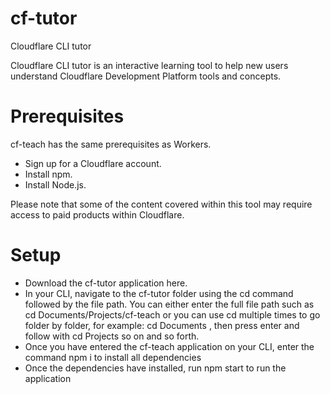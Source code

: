 # cf-tutor
Cloudflare CLI tutor

Cloudflare CLI tutor is an interactive learning tool to help new users understand Cloudflare Development Platform tools and concepts.

# Prerequisites
cf-teach has the same prerequisites as Workers.

- Sign up for a Cloudflare account.
- Install npm.
- Install Node.js.

Please note that some of the content covered within this tool may require access to paid products within Cloudflare.

# Setup
- Download the cf-tutor application here.
- In your CLI, navigate to the cf-tutor folder using the cd command followed by the file path. You can either enter the full file path such as cd Documents/Projects/cf-teach  or you can use cd  multiple times to go folder by folder, for example: cd Documents , then press enter and follow with cd Projects  so on and so forth.
- Once you have entered the cf-teach application on your CLI, enter the command npm i  to install all dependencies
- Once the dependencies have installed, run npm start to run the application
